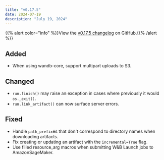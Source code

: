 ```yaml
---
title: "v0.17.5"
date: 2024-07-19
description: "July 19, 2024"
---
```


{{% alert color="info" %}}View the [v0.17.5 changelog](https://github.com/wandb/wandb/releases/tag/v0.17.5) on GitHub.{{% /alert %}}

## Added

- When using wandb-core, support multipart uploads to S3. <!-- (@moredatarequired in https://github.com/wandb/wandb/pull/7659) -->

## Changed

- `run.finish()` may raise an exception in cases where previously it would `os._exit()`. <!-- (@timoffex in https://github.com/wandb/wandb/pull/7921) -->
- `run.link_artifact()` can now surface server errors. <!-- (@ibindlish in https://github.com/wandb/wandb/pull/6941) -->

## Fixed

- Handle `path_prefix`es that don't correspond to directory names when downloading artifacts. <!-- (@moredatarequired in https://github.com/wandb/wandb/pull/7721) -->
- Fix creating or updating an artifact with the `incremental=True` flag. <!-- (@amusipatla-wandb in https://github.com/wandb/wandb/pull/7939) -->
- Use filled resource_arg macros when submitting W&B Launch jobs to AmazonSageMaker. <!-- (@KyleGoyette in https://github.com/wandb/wandb/pull/7993) -->